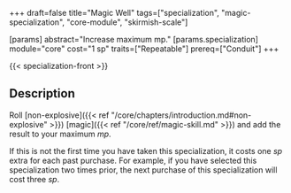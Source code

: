 +++
draft=false
title="Magic Well"
tags=["specialization", "magic-specialization", "core-module", "skirmish-scale"]

[params]
  abstract="Increase maximum mp."
  [params.specialization]
    module="core"
    cost="1 sp"
    traits=["Repeatable"]
    prereq=["Conduit"]
+++

{{< specialization-front >}}

## Description

Roll [non-explosive]({{< ref "/core/chapters/introduction.md#non-explosive" >}})
[magic]({{< ref "/core/ref/magic-skill.md" >}}) and add the result to your 
maximum *mp*.

If this is not the first time you have taken this specialization, it costs one 
*sp* extra for each past purchase. For example, if you have selected this
specialization two times prior, the next purchase of this specialization will
cost three *sp*.

